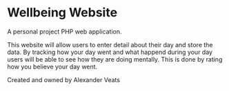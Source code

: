 # Wellbeing Website

A personal project PHP web application.

This website will allow users to enter detail about their day and store the data. By tracking how your day went and what happend during your day users will be able to see how they are doing mentally. This is done by rating how you believe your day went.

Created and owned by Alexander Veats